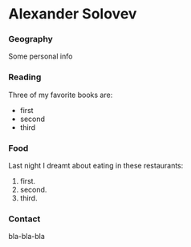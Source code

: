 # Alexander Solovev

### Geography

Some personal info

### Reading

Three of my favorite books are:

- first
- second
- third

### Food

Last night I dreamt about eating in these restaurants:

1. first.
2. second.
3. third.

### Contact

bla-bla-bla
